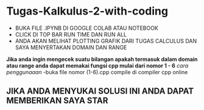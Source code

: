 # Tugas-Kalkulus-2-with-coding
- BUKA FILE .IPYNB DI GOOGLE COLAB ATAU NOTEBOOK
- CLICK DI TOP BAR RUN TIME DAN RUN ALL
- ANDA AKAN MELIHAT PLOTTING GRAFIK DARI TUGAS CALCULUS DAN SAYA MENYERTAKAN DOMAIN DAN RANGE

**Jika anda ingin mengecek suatu bilangan apakah termasuk dalam domain atau range anda dapat memakai fungsi cpp mulai dari nomor 1 - 6**
*cara penggunaaan*
-buka file nomor (1-6).cpp compile di compiler cpp online

## JIKA ANDA MENYUKAI SOLUSI INI ANDA DAPAT MEMBERIKAN SAYA STAR

